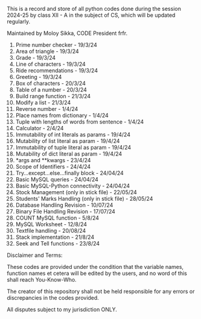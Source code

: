 This is a record and store of all python codes done during the session 2024-25 by class XII - A in the subject of CS, which will be updated regularly.

Maintained by Moloy Sikka, CODE President frfr.

1. Prime number checker - 19/3/24
2. Area of triangle - 19/3/24
3. Grade - 19/3/24
4. Line of characters - 19/3/24
5. Ride recommendations - 19/3/24
6. Greeting - 19/3/24
7. Box of characters - 20/3/24
8. Table of a number - 20/3/24
9. Build range function - 21/3/24
10. Modify a list - 21/3/24
11. Reverse number - 1/4/24
12. Place names from dictionary - 1/4/24
13. Tuple with lengths of words from sentence - 1/4/24
14. Calculator - 2/4/24
15. Immutability of int literals as params - 19/4/24
16. Mutability of list literal as param - 19/4/24
17. Immutability of tuple literal as param - 19/4/24
18. Mutability of dict literal as param - 19/4/24
19. *args and **kwargs - 23/4/24
20. Scope of Identifiers - 24/4/24
21. Try...except...else...finally block - 24/04/24
22. Basic MySQL queries - 24/04/24
23. Basic MySQL-Python connectivity - 24/04/24
24. Stock Management (only in stick file) - 22/05/24
25. Students' Marks Handling (only in stick file) - 28/05/24
26. Database Handling Revision - 10/07/24
27. Binary File Handling Revision - 17/07/24
28. COUNT MySQL function - 5/8/24
29. MySQL Worksheet - 12/8/24
30. Textfile handling - 20/08/24
31. Stack implementation - 21/8/24
32. Seek and Tell functions - 23/8/24

Disclaimer and Terms:

These codes are provided under the condition that the variable names, 
function names et cetera will be edited by the users, and no word of this shall reach You-Know-Who.

The creator of this repository shall not be held responsible for any errors or discrepancies in the codes provided.

All disputes subject to my jurisdiction ONLY.
